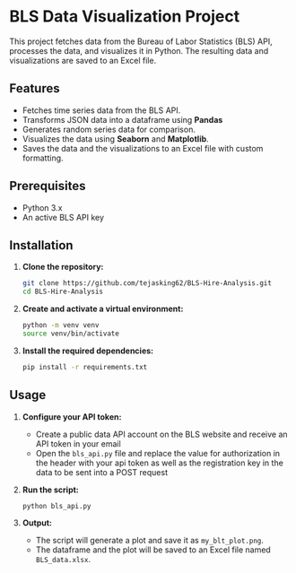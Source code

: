 # BLS Data Visualization Project

This project fetches data from the Bureau of Labor Statistics (BLS) API, processes the data, and visualizes it in Python. The resulting data and visualizations are saved to an Excel file.

## Features

- Fetches time series data from the BLS API.
- Transforms JSON data into a dataframe using **Pandas**
- Generates random series data for comparison.
- Visualizes the data using **Seaborn** and **Matplotlib**.
- Saves the data and the visualizations to an Excel file with custom formatting.

## Prerequisites

- Python 3.x
- An active BLS API key

## Installation

1. **Clone the repository:**
    ```bash
    git clone https://github.com/tejasking62/BLS-Hire-Analysis.git
    cd BLS-Hire-Analysis
    ```

2. **Create and activate a virtual environment:**
    ```bash
    python -m venv venv
    source venv/bin/activate
    ```
3. **Install the required dependencies:**
    ```bash
    pip install -r requirements.txt
    ```

## Usage

1. **Configure your API token:**
    - Create a public data API account on the BLS website and receive an API token in your email
    - Open the `bls_api.py` file and replace the value for authorization in the header with your api token as well as the registration key in the data to be sent into a POST request

2. **Run the script:**
    ```bash
    python bls_api.py
    ```

3. **Output:**
    - The script will generate a plot and save it as `my_blt_plot.png`.
    - The dataframe and the plot will be saved to an Excel file named `BLS_data.xlsx`.

